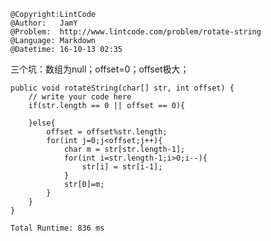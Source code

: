 ```
@Copyright:LintCode
@Author:   JamY
@Problem:  http://www.lintcode.com/problem/rotate-string
@Language: Markdown
@Datetime: 16-10-13 02:35
```

三个坑：数组为null；offset=0；offset极大；

    public void rotateString(char[] str, int offset) {
        // write your code here
        if(str.length == 0 || offset == 0){
            
        }else{
            offset = offset%str.length;
            for(int j=0;j<offset;j++){
                char m = str[str.length-1];
                for(int i=str.length-1;i>0;i--){
                    str[i] = str[i-1];
                }
                str[0]=m;
            }
        }
    }
	
	Total Runtime: 836 ms